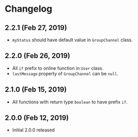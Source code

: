 Changelog
=========

## 2.2.1 (Feb 27, 2019)
 * `myStatus` should have default value in `GroupChannel` class.

## 2.2.0 (Feb 26, 2019)
 * All `if` prefix to online function in `User` class.
 * `lastMessage` property of `GroupChannel` can be `null`.

## 2.1.0 (Feb 15, 2019)
 * All functions with return type `boolean` to have prefix `if`.

## 2.0.0 (Feb 12, 2019)
 * Initial 2.0.0 released
